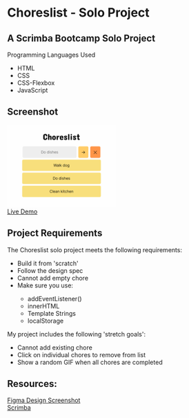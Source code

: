 # Choreslist - Solo Project

## A Scrimba Bootcamp Solo Project
Programming Languages Used
<ul>
<li>HTML</li>
<li>CSS</li>
<li>CSS-Flexbox</li>
<li>JavaScript</li>
</ul>

## Screenshot
 <img src="https://github.com/famanakis/Scrimba/blob/main/m3-solo-choreslist/Choreslist-Screenshot.png" width=50% height=50%><br>
 [Live Demo](https://9tfdev-m3-solo-choreslist.netlify.app/)
 
## Project Requirements
 The Choreslist solo project meets the following requirements:
 <ul>
 <li>Build it from 'scratch'</li>
 <li>Follow the design spec</li>
 <li>Cannot add empty chore</li>
 <li>Make sure you use:</li>
 <ul>
 <li>addEventListener()</li>
 <li>innerHTML</li>
 <li>Template Strings</li>
 <li>localStorage</li>
 </ul>
 </ul>
 
 My project includes the following 'stretch goals':
 <ul>
<li>Cannot add existing chore</li>
<li>Click on individual chores to remove from list</li>
<li>Show a random GIF when all chores are completed</li>
 </ul>
 
## Resources:
 [Figma Design Screenshot](https://github.com/famanakis/Scrimba/blob/main/m03-solo-choreslist/figma-design.png)<br>
 [Scrimba](https://scrimba.com/)

